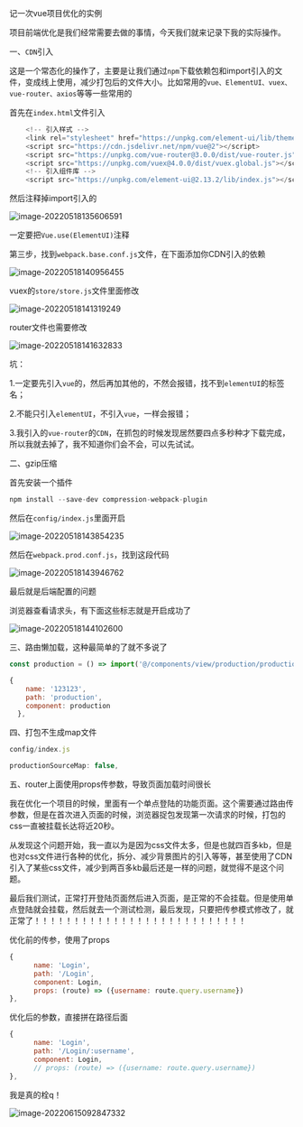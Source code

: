 记一次vue项目优化的实例

项目前端优化是我们经常需要去做的事情，今天我们就来记录下我的实际操作。

一、`CDN`引入

这是一个常态化的操作了，主要是让我们通过`npm`下载依赖包和import引入的文件，变成线上使用，减少打包后的文件大小。比如常用的`vue、ElementUI、vuex、vue-router、axios`等等一些常用的

首先在`index.html`文件引入

```js
    <!-- 引入样式 -->
    <link rel="stylesheet" href="https://unpkg.com/element-ui/lib/theme-chalk/index.css">
    <script src="https://cdn.jsdelivr.net/npm/vue@2"></script>
    <script src="https://unpkg.com/vue-router@3.0.0/dist/vue-router.js"></script> 
    <script src="https://unpkg.com/vuex@4.0.0/dist/vuex.global.js"></script>
    <!-- 引入组件库 -->
    <script src="https://unpkg.com/element-ui@2.13.2/lib/index.js"></script>

```

然后注释掉import引入的

![image-20220518135606591](E:\ljy\资料\img\image-20220518135606591.png)

一定要把`Vue.use(ElementUI)`注释

第三步，找到`webpack.base.conf.js`文件，在下面添加你CDN引入的依赖

![image-20220518140956455](E:\ljy\资料\img\image-20220518140956455.png)

vuex的`store/store.js`文件里面修改

![image-20220518141319249](E:\ljy\资料\img\image-20220518141319249.png)

router文件也需要修改

![image-20220518141632833](E:\ljy\资料\img\image-20220518141632833.png)

坑：

1.一定要先引入`vue`的，然后再加其他的，不然会报错，找不到`elementUI`的标签名；

2.不能只引入`elementUI`，不引入`vue`，一样会报错；

3.我引入的`vue-router`的`CDN`，在抓包的时候发现居然要四点多秒种才下载完成，所以我就去掉了，我不知道你们会不会，可以先试试。

二、gzip压缩

首先安装一个插件

```js
npm install --save-dev compression-webpack-plugin
```

然后在`config/index.js`里面开启

![image-20220518143854235](E:\ljy\资料\img\image-20220518143854235.png)

然后在`webpack.prod.conf.js`，找到这段代码

![image-20220518143946762](E:\ljy\资料\img\image-20220518143946762.png)

最后就是后端配置的问题

浏览器查看请求头，有下面这些标志就是开启成功了

![image-20220518144102600](E:\ljy\资料\img\image-20220518144102600.png)

三、路由懒加载，这种最简单的了就不多说了

```js
const production = () => import('@/components/view/production/production')

{
    name: '123123',
    path: 'production',
    component: production
  },
```

四、打包不生成map文件

```js
config/index.js

productionSourceMap: false,
```

五、router上面使用props传参数，导致页面加载时间很长

我在优化一个项目的时候，里面有一个单点登陆的功能页面。这个需要通过路由传参数，但是在首次进入页面的时候，浏览器捉包发现第一次请求的时候，打包的css一直被挂载长达将近20秒。

从发现这个问题开始，我一直以为是因为css文件太多，但是也就四百多kb，但是也对css文件进行各种的优化，拆分、减少背景图片的引入等等，甚至使用了CDN引入了某些css文件，减少到两百多kb最后还是一样的问题，就觉得不是这个问题。

最后我们测试，正常打开登陆页面然后进入页面，是正常的不会挂载。但是使用单点登陆就会挂载，然后就去一个测试检测，最后发现，只要把传参模式修改了，就正常了！！！！！！！！！！！！！！！！！！！！！！！！！！！

优化前的传参，使用了props

```js
{
      name: 'Login',
      path: '/Login',
      component: Login,
      props: (route) => ({username: route.query.username})
},
```

优化后的参数，直接拼在路径后面

```js
{
      name: 'Login',
      path: '/Login/:username',
      component: Login,
      // props: (route) => ({username: route.query.username})
},
```

我是真的栓q！

![image-20220615092847332](E:\ljy\资料\img\image-20220615092847332.png)